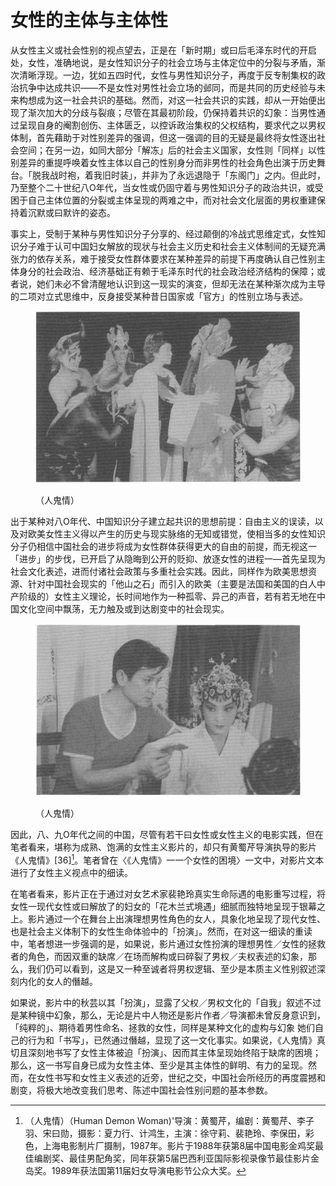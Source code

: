 # 女性的主体与主体性



从女性主义或社会性别的视点望去，正是在「新时期」或曰后毛泽东时代的开启处，女性，准确地说，是女性知识分子的社会立场与主体定位中的分裂与矛盾，渐次清晰浮现。一边，犹如五四时代，女性与男性知识分子，再度于反专制集权的政治抗争中达成共识——不是女性对男性社会立场的邺同，而是共同的历史经验与未来构想成为这一社会共识的基础。然而，对这一社会共识的实践，却从一开始便出现了渐次加大的分歧与裂痕；尽管在其最初阶段，仍保持着共识的幻象：当男性通过呈现自身的阉割创伤、主体匮乏，以控诉政治集权的父权结构，要求代之以男权体制，首先藉助于对性别差异的强调，但这一强调的目的无疑是最终将女性逐出社会空间；在另一边，如同大部分「解冻」后的社会主义国家，女性则「同样」以性别差异的重提呼唤着女性主体以自己的性别身分而非男性的社会角色出演于历史舞台。「脱我战时袍，着我旧时装」，并非为了永远退隐于「东阁门」之内。但此时，乃至整个二十世纪八O年代，当女性或仍固守着与男性知识分子的政治共识，或受困于自己主体位置的分裂或主体呈现的两难之中，而对社会文化层面的男权重建保持着沉默或曰默许的姿态。

事实上，受制于某种与男性知识分子分享的、经过颠倒的冷战式思维定式，女性知识分子难于认可中国妇女解放的现状与社会主义历史和社会主义体制间的无疑充满张力的依存关系，难于接受女性群体要求在某种差异的前提下再度确认自己性别主体身分的社会政治、经济基础正有赖于毛泽东时代的社会政治经济结构的保障；或者说，她们未必不曾清醒地认识到这一现实的演变，但却无法在某种渐次成为主导的二项对立式思维中，反身接受某种昔日国家或「官方」的性别立场与表述。

<figure><img src="../.gitbook/assets/image (18).png" alt="" width="470"><figcaption><p>（人鬼情）</p></figcaption></figure>

出于某种对八O年代、中国知识分子建立起共识的思想前提：自由主义的误读，以及对欧美女性主义得以产生的历史与现实脉络的无知或错觉，使相当多的女性知识分子仍相信中国社会的进步将成为女性群体获得更大的自由的前提，而无视这一「进步」的步伐，已开启了从隐晦到公开的贬抑、放逐女性的进程一—首先呈现为社会文化表述，进而付诸社会政策与多重社会实践。因此，同样作为欧美思想资源、针对中国社会现实的「他山之石」而引入的欧美（主要是法国和美国的白人中产阶级的）女性主义理论，长时间地作为一种孤零、异己的声音，若有若无地在中国文化空间中飘荡，无力触及或到达剧变中的社会现实。

<figure><img src="../.gitbook/assets/image (19).png" alt="" width="461"><figcaption><p>（人鬼情）</p></figcaption></figure>

因此，八、九O年代之间的中国，尽管有若干曰女性或女性主义的电影实践，但在笔者看来，堪称为成熟、饱满的女性主义影片的，却只有黄蜀芹导演执导的影片《人鬼情》\[36][^1]。笔者曾在〈《人鬼情》一一个女性的困境〉一文中，对影片文本进行了女性主义视点中的细读。

在笔者看来，影片正在于通过对女艺术家裴艳玲真实生命际遇的电影重写过程，将女性一现代女性或曰解放了的妇女的「花木兰式境遇」细腻而独特地呈现于银幕之上。影片通过一个在舞台上出演理想男性角色的女人，具象化地呈现了现代女性、也是社会主义体制下的女性生命体验中的「扮演」。然而，在对这一细读的重读中，笔者想进一步强调的是，如果说，影片通过女性扮演的理想男性／女性的拯救者的角色，而因双重的缺席／在场而解构或曰碎裂了男权／夫权表述的幻象，那么，我们仍可以看到，这是又一种至诚者将男权逻辑、至少是本质主义性别叙述深刻内化的女人的僭越。

如果说，影片中的秋芸以其「扮演」，显露了父权／男权文化的「自我」叙述不过是某种镜中幻象，那么，无论是片中人物还是影片作者／导演都未曾反身意识到，「纯粹的」、期待着男性命名、拯救的女性，同样是某种文化的虚构与幻象 她们自己的行为和「书写」，已然通过僭越，显现了这一文化事实。如果说，《人鬼情》真切且深刻地书写了女性主体被迫「扮演」、因而其主体呈现始终陷于缺席的困境；那么，这一书写自身已成为女性主体、至少是其主体性的鲜明、有力的呈现。然而，在女性书写和女性主义表述的近旁，世纪之交，中国社会所经历的再度震撼和剧变，将极大地改变我们思考、陈述中国社会性别问题的基本参数。

[^1]: （人鬼情）（Human Demon Woman)'导演：黄蜀芹，编剧：黄蜀芹、李子羽、宋曰勋，摄影：夏力行、计鸿生，主演：徐守莉、裴艳玲、李保田，彩色，上海电影制片厂摄制，1987年。影片于1988年获第8届中国电影金鸡奖最佳编剧奖、最佳男配角奖，同年获第5届巴西利亚国际影视录像节最佳影片金岛奖。1989年获法国第11届妇女导演电影节公众大奖。
